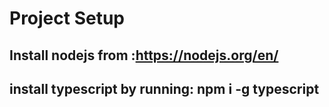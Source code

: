 # Project Setup

## Install nodejs from :<https://nodejs.org/en/>

## install typescript by running: npm i -g typescript
